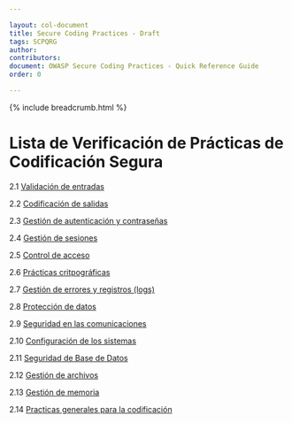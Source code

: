 ```yaml
---

layout: col-document
title: Secure Coding Practices - Draft
tags: SCPQRG
author:
contributors:
document: OWASP Secure Coding Practices - Quick Reference Guide
order: 0

---
```


{% include breadcrumb.html %}
# Lista de Verificación de Prácticas de Codificación Segura

2.1 [Validación de entradas](05-checklist#validación-de-entradas)

2.2 [Codificación de salidas](05-checklist#codificación-de-salidas)

2.3 [Gestión de autenticación y contraseñas](05-checklist#gestión-de-autenticación-y-contraseñas)

2.4 [Gestión de sesiones](05-checklist#gestión-de-sesiones)

2.5 [Control de acceso](05-checklist#control-de-acceso)

2.6 [Prácticas critpográficas](05-checklist#prácticas-critpográficas)

2.7 [Gestión de errores y registros (logs)](05-checklist#gestión-de-errores-y-registros-logs)

2.8 [Protección de datos](05-checklist#protección-de-datos)

2.9 [Seguridad en las comunicaciones](05-checklist#seguridad-en-las-comunicaciones)

2.10 [Configuración de los sistemas](05-checklist#configuración-de-los-sistemas)

2.11 [Seguridad de Base de Datos](05-checklist#seguridad-de-base-de-datos)

2.12 [Gestión de archivos](05-checklist#gestión-de-archivos)

2.13 [Gestión de memoria](05-checklist#gestión-de-memoria)

2.14 [Practicas generales para la codificación](05-checklist#practicas-generales-para-la-codificación)
